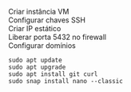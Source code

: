 Criar instância VM  
Configurar chaves SSH  
Criar IP estático  
Liberar porta 5432 no firewall  
Configurar domínios  

```
sudo apt update
sudo apt upgrade
sudo apt install git curl
sudo snap install nano --classic
```